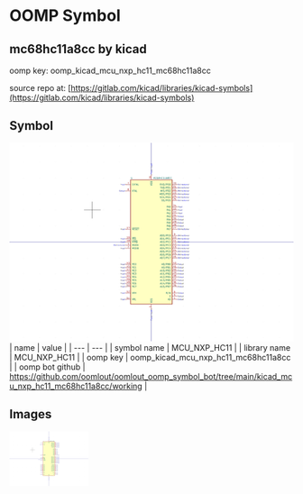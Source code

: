 # OOMP Symbol  
## mc68hc11a8cc  by kicad  
  
oomp key: oomp_kicad_mcu_nxp_hc11_mc68hc11a8cc  
  
source repo at: [https://gitlab.com/kicad/libraries/kicad-symbols](https://gitlab.com/kicad/libraries/kicad-symbols)  
## Symbol  
  
[![working.png](working_600.png)](working.png)  
| name | value | 
| --- | --- | 
| symbol name | MCU_NXP_HC11 | 
| library name | MCU_NXP_HC11 | 
| oomp key | oomp_kicad_mcu_nxp_hc11_mc68hc11a8cc | 
| oomp bot github | https://github.com/oomlout/oomlout_oomp_symbol_bot/tree/main/kicad_mcu_nxp_hc11_mc68hc11a8cc/working | 
## Images  
  
[![working.png](working_140.png)](working.png)  
